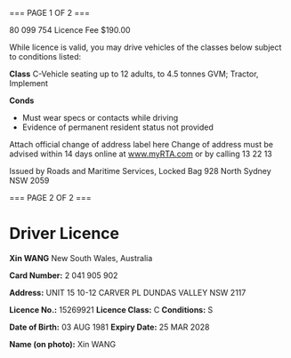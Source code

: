 === PAGE 1 OF 2 ===

80 099 754                                                                       Licence Fee $190.00

While licence is valid, you may drive vehicles of the classes below subject to conditions listed:

**Class** C-Vehicle seating up to 12 adults, to 4.5 tonnes GVM; Tractor, Implement

**Conds**
* Must wear specs or contacts while driving
* Evidence of permanent resident status not provided

Attach official change of address label here
Change of address must be advised within 14 days
online at www.myRTA.com or by calling 13 22 13

Issued by Roads and Maritime Services, Locked Bag 928 North Sydney NSW 2059

=== PAGE 2 OF 2 ===

# Driver Licence

**Xin WANG**
New South Wales, Australia

**Card Number:** 2 041 905 902

**Address:**
UNIT 15
10-12 CARVER PL
DUNDAS VALLEY NSW 2117

**Licence No.:** 15269921
**Licence Class:** C
**Conditions:** S

**Date of Birth:** 03 AUG 1981
**Expiry Date:** 25 MAR 2028

**Name (on photo):** Xin WANG